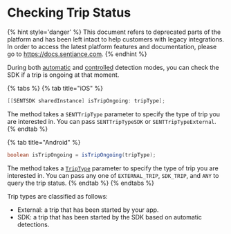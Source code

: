# Checking Trip Status

{% hint style='danger' %} This document refers to deprecated parts of the platform and has been left intact to help customers with legacy integrations. In order to access the latest platform features and documentation, please go to https://docs.sentiance.com. {% endhint %}

During both [automatic](automatic-detections.md) and [controlled](controlled-trips-only.md) detection modes, you can check the SDK if a trip is ongoing at that moment.

{% tabs %}
{% tab title="iOS" %}
```objectivec
[[SENTSDK sharedInstance] isTripOngoing: tripType];
```

The method takes a `SENTTripType` parameter to specify the type of trip you are interested in. You can pass `SENTTripTypeSDK` or `SENTTripTypeExternal`.
{% endtab %}

{% tab title="Android" %}
```java
boolean isTripOngoing = isTripOngoing(tripType);
```

The method takes a [`TripType`](../../api-reference/android/trip/triptype.md) parameter to specify the type of trip you are interested in. You can pass any one of `EXTERNAL_TRIP`, `SDK_TRIP`, and `ANY` to query the trip status.
{% endtab %}
{% endtabs %}

Trip types are classified as follows:

* External: a trip that has been started by your app.
* SDK: a trip that has been started by the SDK based on automatic detections.

